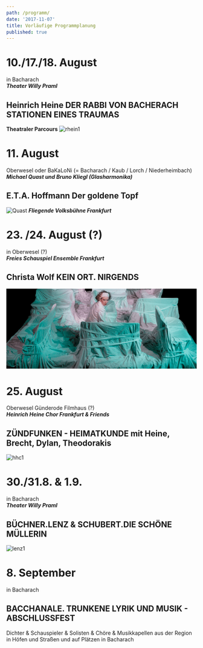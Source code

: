 ```yaml
---
path: /programm/
date: '2017-11-07'
title: Vorläufige Programmplanung
published: true
---
```

# 10./17./18. August   
in Bacharach   
***Theater Willy Praml***    
## Heinrich Heine DER RABBI VON BACHERACH    STATIONEN EINES TRAUMAS
**Theatraler Parcours** 
 ![rhein1](/rhein1.jpg)

# 11. August   
Oberwesel oder BaKaLoNi (= Bacharach / Kaub / Lorch / Niederheimbach)    
***Michael Quast und Bruno Kliegl (Glasharmonika)***
## E.T.A. Hoffmann  Der goldene Topf        
![Quast](/e.t.a.jpg)
***Fliegende Volksbühne Frankfurt***
     

# 23. /24. August (?)   
in Oberwesel (?)     
***Freies Schauspiel Ensemble Frankfurt***
## Christa Wolf  KEIN ORT. NIRGENDS
![fse](/fse1.png)

# 25. August   
Oberwesel Günderode Filmhaus (?)    
***Heinrich Heine Chor Frankfurt & Friends*** 
## ZÜNDFUNKEN - HEIMATKUNDE mit Heine, Brecht, Dylan, Theodorakis   
![hhc1](/hhc1.jpg)

# 30./31.8. & 1.9.   
in Bacharach    
***Theater Willy Praml***
## BÜCHNER.LENZ & SCHUBERT.DIE SCHÖNE MÜLLERIN
![lenz1](/lenz1.png)


# 8. September   
in Bacharach    
## BACCHANALE. TRUNKENE LYRIK UND MUSIK -  ABSCHLUSSFEST    
Dichter & Schauspieler & Solisten & Chöre & Musikkapellen aus der Region       
in Höfen und Straßen und auf Plätzen in Bacharach
